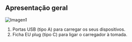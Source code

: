 ## Apresentação geral

![Imagen1](http://static.energysistem.com/images/manuals/44462/5a4ca43fbf325.jpg?1)

1. Portas USB (tipo A) para carregar os seus dispositivos.
2. Ficha EU plug (tipo C) para ligar o carregador à tomada.



